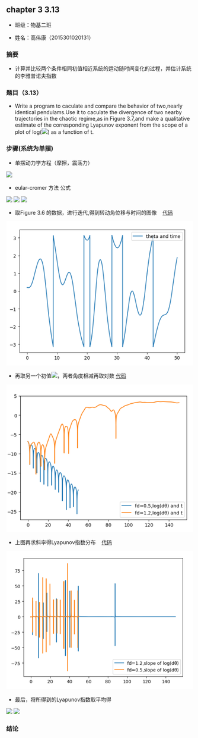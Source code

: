 ## chapter 3 3.13

* 班级：物基二班

* 姓名：高伟康（2015301020131）

### 摘要

* 计算并比较两个条件相同初值相近系统的运动随时间变化的过程，并估计系统的李雅普诺夫指数

### 题目（3.13）

* Write a program to caculate and compare the behavior of two,nearly identical pendulams.Use it to caculate the divergence
of two nearby trajectories in the chaotic regime,as in Figure 3.7,and make a qualitative estimate of the corresponding Lyapunov
exponent from the scope of a plot of log(<img src="http://latex.codecogs.com/gif.latex?\Delta\theta">) as a function of t.

### 步骤(系统为单摆)

* 单摆动力学方程（摩擦，震荡力）

<img src="http://latex.codecogs.com/gif.latex?\frac{d^{2}\theta}{dt^{2}}=-\frac{g}{l}sin\theta-q\frac{d\theta}{dt}+F_{D}sin(\Omega_{D}t)">

* eular-cromer 方法 公式

<img src="http://latex.codecogs.com/gif.latex?\omega_{i+1}=\omega_{i}-\frac{d^{2}\theta}{dt^{2}}\Delta\,t">

<img src="http://latex.codecogs.com/gif.latex?\theta\,_{i+1}=\theta_{i}+\omega_{i+1}\Delta\,t">

<img src="http://latex.codecogs.com/gif.latex?t_{i+1}=t_{i}+\Delta\,t">

* 取Figure 3.6 的数据，进行迭代,得到转动角位移与时间的图像    [代码](./角位移与时间图像.py)

<img src="https://github.com/gwk-01/computationalphysics_N2015301020131/blob/master/exercise6/1.png">

* 再取另一个初值<img src="http://latex.codecogs.com/gif.latex?\theta=0.201rad/s">，两者角度相减再取对数    [代码](./log(dθ)andt.py)

<img src="https://github.com/gwk-01/computationalphysics_N2015301020131/blob/master/exercise6/2.png">

* 上图再求斜率得Lyapunov指数分布    [代码](./exponent.py)

<img src="https://github.com/gwk-01/computationalphysics_N2015301020131/blob/master/exercise6/3.png">

* 最后，将所得到的Lyapunov指数取平均得
<img src="http://latex.codecogs.com/gif.latex?\lambda_{FD=1.2}=0.0168087460353">

<img src="http://latex.codecogs.com/gif.latex?\lambda_{FD=0.5}=-0.0628921491779">

### 结论

